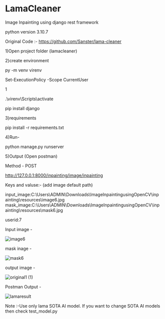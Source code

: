 # LamaCleaner

Image Inpainting using django rest framework

python version 3.10.7

Original Code :- https://github.com/Sanster/lama-cleaner

1)Open project folder (lamacleaner)

2)create environment

py -m venv virenv

Set-ExecutionPolicy -Scope CurrentUser

1

.\virenv\Scripts\activate

pip install django

3)requirements

pip install -r requirements.txt

4)Run-

python manage.py runserver

5)Output (Open postman)

Method - POST

http://127.0.0.1:8000/inpainting/image/inpainting

Keys and valuse:-  (add image default path)

input_image:C:\Users\ADMIN\Downloads\ImageInpaintingusingOpenCV\inpainting\resources\image6.jpg
mask_image:C:\Users\ADMIN\Downloads\ImageInpaintingusingOpenCV\inpainting\resources\mask6.jpg

userid:7

Input image -

![image6](https://user-images.githubusercontent.com/42431637/195677709-d91d3c92-f0c9-42ca-a84d-ec921dc28b61.jpg)

mask inage -

![mask6](https://user-images.githubusercontent.com/42431637/195677823-dbd1a1c7-0007-47cd-a313-2cd18d499509.jpg)

output image -

![original1 (1)](https://user-images.githubusercontent.com/42431637/195677855-1ba5da53-7912-4256-b8ce-bc7ec33d114b.png)

Postman Output -

![lamaresult](https://user-images.githubusercontent.com/42431637/195764992-8f2eccdb-662b-41ee-82f0-50a367c1c3eb.png)

Note :-Use only lama SOTA AI model. If you want to change SOTA AI models then check test_model.py 

